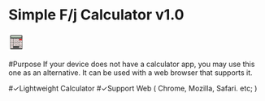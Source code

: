 # Simple F/j Calculator v1.0
<img src="src/calculator.jpg" width="30"/>

#Purpose 
If your device does not have a calculator app, you may use this one as an alternative. It can be used with a web browser that supports it.

#✓Lightweight Calculator
#✓Support Web ( Chrome, Mozilla, Safari. etc; )
